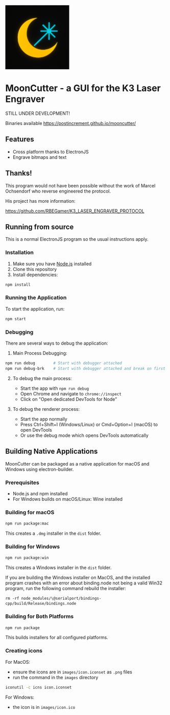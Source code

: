 <img src="public/images/icon.png" width="200" height="200" alt="Mooncutter Icon"/>


# MoonCutter - a GUI for the K3 Laser Engraver

STILL UNDER DEVELOPMENT!

Binaries available https://postincrement.github.io/mooncutter/

## Features

- Cross platform thanks to ElectronJS
- Engrave bitmaps and text

## Thanks!

This program would not have been possible without the work of Marcel Ochsendorf who reverse engineered the protocol.

His project has more information:

  https://github.com/RBEGamer/K3_LASER_ENGRAVER_PROTOCOL

## Running from source

This is a normal ElectronJS program so the usual instructions apply.

### Installation

1. Make sure you have [Node.js](https://nodejs.org/) installed
2. Clone this repository
3. Install dependencies:
```bash
npm install
```

### Running the Application

To start the application, run:
```bash
npm start
```

### Debugging

There are several ways to debug the application:

1. Main Process Debugging:
```bash
npm run debug        # Start with debugger attached
npm run debug-brk    # Start with debugger attached and break on first line
```

2. To debug the main process:
   - Start the app with `npm run debug`
   - Open Chrome and navigate to `chrome://inspect`
   - Click on "Open dedicated DevTools for Node"

3. To debug the renderer process:
   - Start the app normally
   - Press Ctrl+Shift+I (Windows/Linux) or Cmd+Option+I (macOS) to open DevTools
   - Or use the debug mode which opens DevTools automatically

## Building Native Applications

MoonCutter can be packaged as a native application for macOS and Windows using electron-builder.

### Prerequisites

- Node.js and npm installed
- For Windows builds on macOS/Linux: Wine installed

### Building for macOS

```bash
npm run package:mac
```

This creates a `.dmg` installer in the `dist` folder.

### Building for Windows

```bash
npm run package:win
```

This creates a Windows installer in the `dist` folder.

If you are building the Windows installer on MacOS, and the installed program crashes with an error about 
binding.node not being a valid Win32 program, run the following command rebuild the installer:

```base
rm -rf node_modules/\@serialport/bindings-cpp/build/Release/bindings.node
```

### Building for Both Platforms

```bash
npm run package
```

This builds installers for all configured platforms.

### Creating icons 

For MacOS:

  - ensure the icons are in `images/icon.iconset` as `.png` files
  - run the command in the `images` directory

  ```bash
  iconutil -c icns icon.iconset
  ```

For Windows:  
  - the icon is in `images/icon.ico`